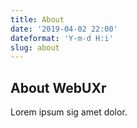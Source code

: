 ```yaml
---
title: About
date: '2019-04-02 22:00'
dateformat: 'Y-m-d H:i'
slug: about
---
```


## About WebUXr
Lorem ipsum sig amet dolor.